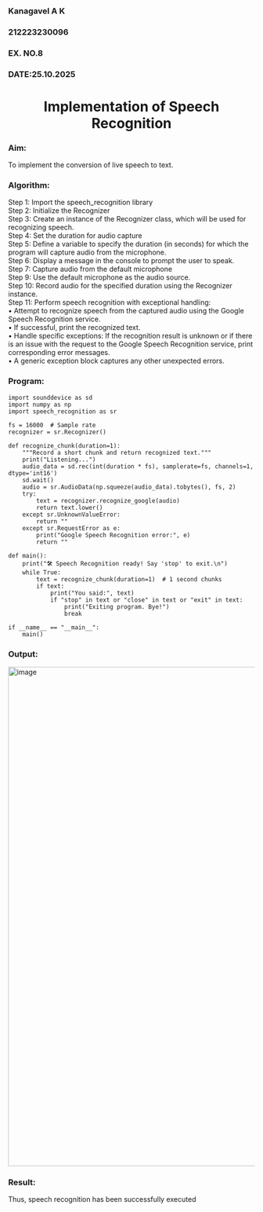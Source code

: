 <H3>Kanagavel A K</H3>
<H3>212223230096</H3>
<H3>EX. NO.8</H3>
<H3>DATE:25.10.2025</H3>
<H1 ALIGN =CENTER>Implementation of Speech Recognition</H1>
<H3>Aim:</H3> 
 To implement the conversion of live speech to text.<BR>
<h3>Algorithm:</h3>
Step 1: Import the speech_recognition library<Br>
Step 2: Initialize the Recognizer<Br>
Step 3: Create an instance of the Recognizer class, which will be used for recognizing speech.<Br>
Step 4: Set the duration for audio capture<Br>
Step 5: Define a variable to specify the duration (in seconds) for which the program will capture audio from the microphone.<Br>
Step 6: Display a message in the console to prompt the user to speak.<Br>
Step 7: Capture audio from the default microphone<Br>
Step 9: Use the default microphone as the audio source.<Br>
Step 10: Record audio for the specified duration using the Recognizer instance.<Br>
Step 11: Perform speech recognition with exceptional handling:<Br>
•	Attempt to recognize speech from the captured audio using the Google Speech Recognition service.<Br>
•	If successful, print the recognized text.<Br>
•	Handle specific exceptions: If the recognition result is unknown or if there is an issue with the request to the Google Speech Recognition service, print corresponding error messages.<Br>
•	A generic exception block captures any other unexpected errors.<Br>
<H3>Program:</H3>

```
import sounddevice as sd
import numpy as np
import speech_recognition as sr

fs = 16000  # Sample rate
recognizer = sr.Recognizer()

def recognize_chunk(duration=1):
    """Record a short chunk and return recognized text."""
    print("Listening...")
    audio_data = sd.rec(int(duration * fs), samplerate=fs, channels=1, dtype='int16')
    sd.wait()
    audio = sr.AudioData(np.squeeze(audio_data).tobytes(), fs, 2)
    try:
        text = recognizer.recognize_google(audio)
        return text.lower()
    except sr.UnknownValueError:
        return ""
    except sr.RequestError as e:
        print("Google Speech Recognition error:", e)
        return ""

def main():
    print("🛠️ Speech Recognition ready! Say 'stop' to exit.\n")
    while True:
        text = recognize_chunk(duration=1)  # 1 second chunks
        if text:
            print("You said:", text)
            if "stop" in text or "close" in text or "exit" in text:
                print("Exiting program. Bye!")
                break

if __name__ == "__main__":
    main()
```

<H3> Output:</H3>
<img width="1916" height="1017" alt="image" src="https://github.com/user-attachments/assets/a799d036-61cc-4413-826a-c0d942d7ac29" />


<H3> Result:</H3>
Thus, speech recognition has been successfully executed
